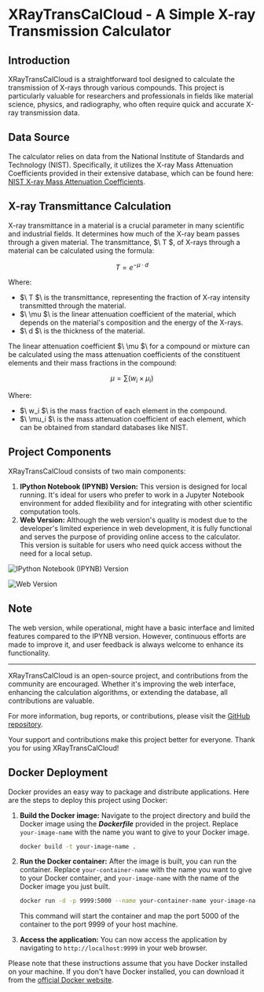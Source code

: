 # XRayTransCalCloud - A Simple X-ray Transmission Calculator

## Introduction

XRayTransCalCloud is a straightforward tool designed to calculate the transmission of X-rays through various compounds. This project is particularly valuable for researchers and professionals in fields like material science, physics, and radiography, who often require quick and accurate X-ray transmission data.

## Data Source

The calculator relies on data from the National Institute of Standards and Technology (NIST). Specifically, it utilizes the X-ray Mass Attenuation Coefficients provided in their extensive database, which can be found here: [NIST X-ray Mass Attenuation Coefficients](https://physics.nist.gov/PhysRefData/XrayMassCoef/tab3.html).

## X-ray Transmittance Calculation

X-ray transmittance in a material is a crucial parameter in many scientific and industrial fields. It determines how much of the X-ray beam passes through a given material. The transmittance, $\ T $\, of X-rays through a material can be calculated using the formula:

$$ T = e^{-\mu \cdot d} $$

Where:
- $\ T $\ is the transmittance, representing the fraction of X-ray intensity transmitted through the material.
- $\ \mu $\ is the linear attenuation coefficient of the material, which depends on the material's composition and the energy of the X-rays.
- $\ d $\ is the thickness of the material.

The linear attenuation coefficient $\ \mu $\ for a compound or mixture can be calculated using the mass attenuation coefficients of the constituent elements and their mass fractions in the compound:

$$ \mu = \sum (w_i \times \mu_i) $$

Where:
- $\ w_i $\ is the mass fraction of each element in the compound.
- $\ \mu_i $\ is the mass attenuation coefficient of each element, which can be obtained from standard databases like NIST.
## Project Components

XRayTransCalCloud consists of two main components:
1. **IPython Notebook (IPYNB) Version:** This version is designed for local running. It's ideal for users who prefer to work in a Jupyter Notebook environment for added flexibility and for integrating with other scientific computation tools.
2. **Web Version:** Although the web version's quality is modest due to the developer's limited experience in web development, it is fully functional and serves the purpose of providing online access to the calculator. This version is suitable for users who need quick access without the need for a local setup.

![IPython Notebook (IPYNB) Version](https://github.com/JackiMa/XRayTransCalCloud/assets/96033062/d0898232-a9a7-449c-81d5-7fc521f6ba88)

![Web Version](https://github.com/JackiMa/XRayTransCalCloud/assets/96033062/bca3fb43-39bd-4748-b3ef-5db81b24ac50)


## Note

The web version, while operational, might have a basic interface and limited features compared to the IPYNB version. However, continuous efforts are made to improve it, and user feedback is always welcome to enhance its functionality.

---

XRayTransCalCloud is an open-source project, and contributions from the community are encouraged. Whether it's improving the web interface, enhancing the calculation algorithms, or extending the database, all contributions are valuable.

For more information, bug reports, or contributions, please visit the [GitHub repository](https://github.com/[YourGitHubUserName]/XRayTransCalCloud). 

Your support and contributions make this project better for everyone. Thank you for using XRayTransCalCloud!

## Docker Deployment

Docker provides an easy way to package and distribute applications. Here are the steps to deploy this project using Docker:

1. **Build the Docker image:** Navigate to the project directory and build the Docker image using the ***Dockerfile*** provided in the project. Replace `your-image-name` with the name you want to give to your Docker image.

    ```bash
    docker build -t your-image-name .
    ```

2. **Run the Docker container:** After the image is built, you can run the container. Replace `your-container-name` with the name you want to give to your Docker container, and `your-image-name` with the name of the Docker image you just built.

    ```bash
    docker run -d -p 9999:5000 --name your-container-name your-image-name
    ```

    This command will start the container and map the port 5000 of the container to the port 9999 of your host machine.

3. **Access the application:** You can now access the application by navigating to `http://localhost:9999` in your web browser.

Please note that these instructions assume that you have Docker installed on your machine. If you don't have Docker installed, you can download it from the [official Docker website](https://www.docker.com/get-started).